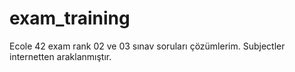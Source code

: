 # exam_training
Ecole 42 exam rank 02 ve 03 sınav soruları çözümlerim.
Subjectler internetten araklanmıştır.
